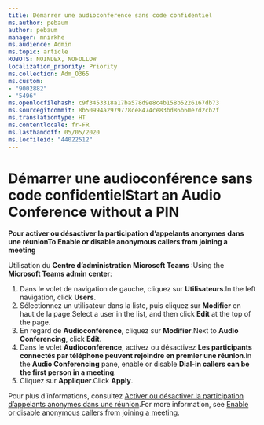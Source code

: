 ```yaml
---
title: Démarrer une audioconférence sans code confidentiel
ms.author: pebaum
author: pebaum
manager: mnirkhe
ms.audience: Admin
ms.topic: article
ROBOTS: NOINDEX, NOFOLLOW
localization_priority: Priority
ms.collection: Adm_O365
ms.custom:
- "9002882"
- "5496"
ms.openlocfilehash: c9f3453318a17ba578d9e8c4b158b5226167db73
ms.sourcegitcommit: 8b50994a2979778ce8474ce83bd86b60e7d2cb2f
ms.translationtype: HT
ms.contentlocale: fr-FR
ms.lasthandoff: 05/05/2020
ms.locfileid: "44022512"
---
```

# <a name="start-an-audio-conference-without-a-pin"></a><span data-ttu-id="6b832-102">Démarrer une audioconférence sans code confidentiel</span><span class="sxs-lookup"><span data-stu-id="6b832-102">Start an Audio Conference without a PIN</span></span>

<span data-ttu-id="6b832-103">**Pour activer ou désactiver la participation d’appelants anonymes dans une réunion**</span><span class="sxs-lookup"><span data-stu-id="6b832-103">**To Enable or disable anonymous callers from joining a meeting**</span></span>

<span data-ttu-id="6b832-104">Utilisation du **Centre d’administration Microsoft Teams** :</span><span class="sxs-lookup"><span data-stu-id="6b832-104">Using the **Microsoft Teams admin center**:</span></span>

1. <span data-ttu-id="6b832-105">Dans le volet de navigation de gauche, cliquez sur **Utilisateurs**.</span><span class="sxs-lookup"><span data-stu-id="6b832-105">In the left navigation, click **Users**.</span></span>
2. <span data-ttu-id="6b832-106">Sélectionnez un utilisateur dans la liste, puis cliquez sur **Modifier** en haut de la page.</span><span class="sxs-lookup"><span data-stu-id="6b832-106">Select a user in the list, and then click **Edit** at the top of the page.</span></span>
3. <span data-ttu-id="6b832-107">En regard de **Audioconférence**, cliquez sur **Modifier**.</span><span class="sxs-lookup"><span data-stu-id="6b832-107">Next to **Audio Conferencing**, click **Edit**.</span></span>
4. <span data-ttu-id="6b832-108">Dans le volet **Audioconférence**, activez ou désactivez **Les participants connectés par téléphone peuvent rejoindre en premier une réunion**.</span><span class="sxs-lookup"><span data-stu-id="6b832-108">In the **Audio Conferencing** pane, enable or disable **Dial-in callers can be the first person in a meeting**.</span></span>
5. <span data-ttu-id="6b832-109">Cliquez sur **Appliquer**.</span><span class="sxs-lookup"><span data-stu-id="6b832-109">Click **Apply**.</span></span>

<span data-ttu-id="6b832-110">Pour plus d’informations, consultez [Activer ou désactiver la participation d’appelants anonymes dans une réunion](https://docs.microsoft.com/microsoftteams/start-an-audio-conference-over-the-phone-without-a-pin-in-teams).</span><span class="sxs-lookup"><span data-stu-id="6b832-110">For more information, see [Enable or disable anonymous callers from joining a meeting](https://docs.microsoft.com/microsoftteams/start-an-audio-conference-over-the-phone-without-a-pin-in-teams).</span></span>
